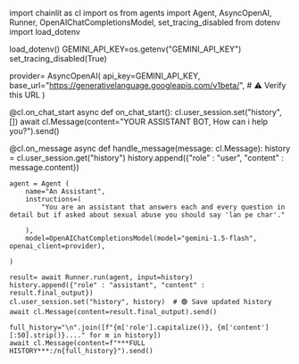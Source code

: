 import chainlit as cl
import os
from agents import Agent, AsyncOpenAI, Runner, OpenAIChatCompletionsModel, set_tracing_disabled
from dotenv import load_dotenv

load_dotenv()
GEMINI_API_KEY=os.getenv("GEMINI_API_KEY")
set_tracing_disabled(True)

provider= AsyncOpenAI(
    api_key=GEMINI_API_KEY,
    base_url="https://generativelanguage.googleapis.com/v1beta/",  # ⚠️ Verify this URL
)

@cl.on_chat_start
async def on_chat_start():
    cl.user_session.set("history", [])
    await cl.Message(content="YOUR ASSISTANT BOT, How can i help you?").send()

@cl.on_message
async def handle_message(message: cl.Message):
    history = cl.user_session.get("history")
    history.append({"role" : "user", "content" : message.content})


    agent = Agent (
        name="An Assistant",
        instructions=(
            "You are an assistant that answers each and every question in detail but if asked about sexual abuse you should say 'lan pe char'."
        
        ),
        model=OpenAIChatCompletionsModel(model="gemini-1.5-flash", openai_client=provider),

    )

    result= await Runner.run(agent, input=history)
    history.append({"role" : "assistant", "content" : result.final_output})
    cl.user_session.set("history", history)  # 🟢 Save updated history
    await cl.Message(content=result.final_output).send()

    full_history="\n".join([f"{m['role'].capitalize()}, {m['content'][:50].strip()}...." for m in history])
    await cl.Message(content=f"***FULL HISTORY***:/n{full_history}").send()

